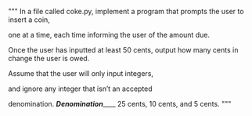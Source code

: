 """
In a file called coke.py,
 implement a program that prompts
 the user to insert a coin,

 one at a time,
 each time informing the user
 of the amount due.

 Once the user has inputted at least 50 cents,
  output how many cents in change the user is owed.

  Assume that the user will only input integers,

   and ignore any integer that isn’t an accepted

   denomination.
   ___________Denomination_______________
   25 cents, 10 cents, and 5 cents.
"""